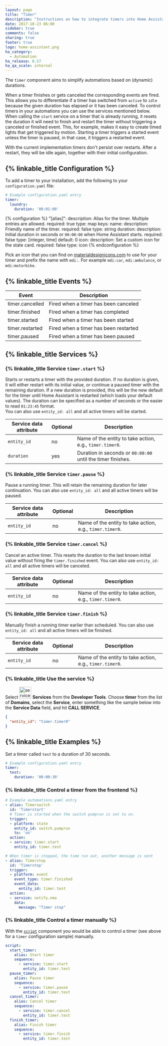 ```yaml
---
layout: page
title: "Timer"
description: "Instructions on how to integrate timers into Home Assistant."
date: 2017-10-23 06:00
sidebar: true
comments: false
sharing: true
footer: true
logo: home-assistant.png
ha_category:
  - Automation
ha_release: 0.57
ha_qa_scale: internal
---
```


The `timer` component aims to simplify automations based on (dynamic) durations.

When a timer finishes or gets canceled the corresponding events are fired. This allows you to differentiate if a timer has switched from `active` to `idle` because the given duration has elapsed or it has been canceled. To control timers in your automations you can use the services mentioned below. When calling the `start` service on a timer that is already running, it resets the duration it will need to finish and restart the timer without triggering a canceled or finished event. This, for example, makes it easy to create timed lights that get triggered by motion. Starting a timer triggers a started event unless the timer is paused, in that case, it triggers a restarted event.

<p class='note warning'>
  With the current implementation timers don't persist over restarts. After a restart, they will be idle again, together with their initial configuration.
</p>

## {% linkable_title Configuration %}

To add a timer to your installation, add the following to your `configuration.yaml` file:

```yaml
# Example configuration.yaml entry
timer:
  laundry:
    duration: '00:01:00'
```

{% configuration %}
"[alias]":
  description: Alias for the timer. Multiple entries are allowed.
  required: true
  type: map
  keys:
    name:
      description: Friendly name of the timer.
      required: false
      type: string
    duration:
      description: Initial duration in seconds or `00:00:00` when Home Assistant starts.
      required: false
      type: [integer, time]
      default: 0
    icon:
      description: Set a custom icon for the state card.
      required: false
      type: icon
{% endconfiguration %}

Pick an icon that you can find on [materialdesignicons.com](https://materialdesignicons.com/) to use for your timer and prefix the name with `mdi:`. For example `mdi:car`, `mdi:ambulance`, or  `mdi:motorbike`.

## {% linkable_title Events %}

|           Event | Description |
| --------------- | ----------- |
| timer.cancelled | Fired when a timer has been canceled |
| timer.finished | Fired when a timer has completed |
| timer.started | Fired when a timer has been started|
| timer.restarted | Fired when a timer has been restarted |
| timer.paused | Fired when a timer has been paused |

## {% linkable_title Services %}

### {% linkable_title Service `timer.start` %}

Starts or restarts a timer with the provided duration. If no duration is given, it will either restart with its initial value, or continue a paused timer with the remaining duration. If a new duration is provided, this will be the new default for the timer until Home Assistant is restarted (which loads your default values). The duration can be specified as a number of seconds or the easier to read `01:23:45` format.  
You can also use `entity_id: all` and all active timers will be started.

| Service data attribute | Optional | Description |
| ---------------------- | -------- | ----------- |
| `entity_id`            |      no  | Name of the entity to take action, e.g., `timer.timer0`. |
| `duration`             |      yes | Duration in seconds or `00:00:00` until the timer finishes. |

### {% linkable_title Service `timer.pause` %}

Pause a running timer. This will retain the remaining duration for later continuation. You can also use `entity_id: all` and all active timers will be paused.

| Service data attribute | Optional | Description |
| ---------------------- | -------- | ----------- |
| `entity_id`            |      no  | Name of the entity to take action, e.g., `timer.timer0`. |

### {% linkable_title Service `timer.cancel` %}

Cancel an active timer. This resets the duration to the last known initial value without firing the `timer.finished` event. You can also use `entity_id: all` and all active timers will be canceled.

| Service data attribute | Optional | Description |
| ---------------------- | -------- | ----------- |
| `entity_id`            |      no  | Name of the entity to take action, e.g., `timer.timer0`. |

### {% linkable_title Service `timer.finish` %}

Manually finish a running timer earlier than scheduled. You can also use `entity_id: all` and all active timers will be finished.

| Service data attribute | Optional | Description |
| ---------------------- | -------- | ----------- |
| `entity_id`            |      no  | Name of the entity to take action, e.g., `timer.timer0`. |

### {% linkable_title Use the service %}

Select <img src='/images/screenshots/developer-tool-services-icon.png' alt='service developer tool icon' class="no-shadow" height="38" /> **Services** from the **Developer Tools**. Choose **timer** from the list of **Domains**, select the **Service**, enter something like the sample below into the **Service Data** field, and hit **CALL SERVICE**.

```json
{
  "entity_id": "timer.timer0"
}
```

## {% linkable_title Examples %}

Set a timer called `test` to a duration of 30 seconds.

```yaml
# Example configuration.yaml entry
timer:
  test:
    duration: '00:00:30'
```

### {% linkable_title Control a timer from the frontend %}

```yaml
# Example automations.yaml entry
- alias: Timerswitch
  id: 'Timerstart'
  # Timer is started when the switch pumprun is set to on.
  trigger:
  - platform: state
    entity_id: switch.pumprun
    to: 'on'
  action:
  - service: timer.start
    entity_id: timer.test

# When timer is stopped, the time run out, another message is sent
- alias: Timerstop
  id: 'Timerstop'
  trigger:
  - platform: event
    event_type: timer.finished
    event_data:
      entity_id: timer.test
  action:
  - service: notify.nma
    data:
      message: "Timer stop"
```

### {% linkable_title Control a timer manually %}

With the [`script`](/components/script/) component you would be able to control a timer (see above for a `timer` configuration sample) manually.

```yaml
script:
  start_timer:
    alias: Start timer
    sequence:
      - service: timer.start
        entity_id: timer.test
  pause_timer:
    alias: Pause timer
    sequence:
      - service: timer.pause
        entity_id: timer.test
  cancel_timer:
    alias: Cancel timer
    sequence:
      - service: timer.cancel
        entity_id: timer.test
  finish_timer:
    alias: Finish timer
    sequence:
      - service: timer.finish
        entity_id: timer.test
```
